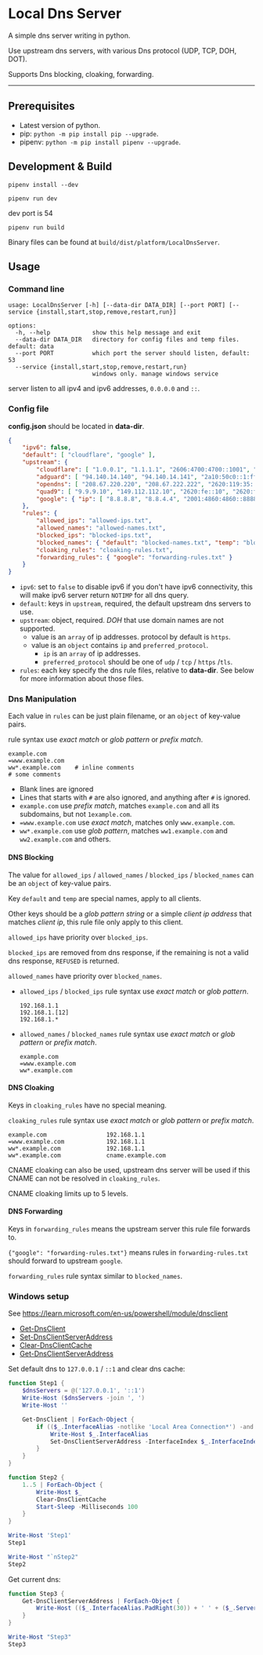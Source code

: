 # Local Dns Server

A simple dns server writing in python.

Use upstream dns servers, with various Dns protocol (UDP, TCP, DOH, DOT).

Supports Dns blocking, cloaking, forwarding.

* * *

## Prerequisites

* Latest version of python.
* pip: `python -m pip install pip --upgrade`.
* pipenv: `python -m pip install pipenv --upgrade`.

## Development & Build

```shell
pipenv install --dev
```

```shell
pipenv run dev
```

dev port is 54

```shell
pipenv run build
```

Binary files can be found at `build/dist/platform/LocalDnsServer`.

## Usage

### Command line

```
usage: LocalDnsServer [-h] [--data-dir DATA_DIR] [--port PORT] [--service {install,start,stop,remove,restart,run}]

options:
  -h, --help            show this help message and exit
  --data-dir DATA_DIR   directory for config files and temp files. default: data
  --port PORT           which port the server should listen, default: 53
  --service {install,start,stop,remove,restart,run}
                        windows only. manage windows service

```

server listen to all ipv4 and ipv6 addresses, `0.0.0.0` and `::`.

### Config file

**config.json** should be located in **data-dir**.

```json
{
    "ipv6": false,
    "default": [ "cloudflare", "google" ],
    "upstream": {
        "cloudflare": [ "1.0.0.1", "1.1.1.1", "2606:4700:4700::1001", "2606:4700:4700::1111" ],
        "adguard": [ "94.140.14.140", "94.140.14.141", "2a10:50c0::1:ff", "2a10:50c0::2:ff" ],
        "opendns": [ "208.67.220.220", "208.67.222.222", "2620:119:35::35", "2620:119:53::53" ],
        "quad9": [ "9.9.9.10", "149.112.112.10", "2620:fe::10", "2620:fe::fe:10" ],
        "google": { "ip": [ "8.8.8.8", "8.8.4.4", "2001:4860:4860::8888", "2001:4860:4860::8844" ], "preferred_protocol": "udp" }
    },
    "rules": {
        "allowed_ips": "allowed-ips.txt",
        "allowed_names": "allowed-names.txt",
        "blocked_ips": "blocked-ips.txt",
        "blocked_names": { "default": "blocked-names.txt", "temp": "blocked-names-temp.txt" },
        "cloaking_rules": "cloaking-rules.txt",
        "forwarding_rules": { "google": "forwarding-rules.txt" }
    }
}
```

* `ipv6`: set to `false` to disable ipv6 if you don't have ipv6 connectivity, this will make ipv6 server return `NOTIMP` for all dns query.
* `default`: keys in `upstream`, required, the default upstream dns servers to use.
* `upstream`: object, required. *DOH* that use domain names are not supported.
    * value is an `array` of ip addresses. protocol by default is `https`.
    * value is an `object` contains `ip` and `preferred_protocol`.
        * `ip` is an `array` of ip addresses.
        * `preferred_protocol` should be one of `udp` / `tcp` / `https` /`tls`.
* `rules`: each key specify the dns rule files, relative to **data-dir**. See below for more information about those files.

### Dns Manipulation

Each value in `rules` can be just plain filename, or an `object` of key-value pairs.

rule syntax use *exact match* or *glob pattern* or *prefix match*.

```
example.com
=www.example.com
ww*.example.com    # inline comments
# some comments
```

* Blank lines are ignored
* Lines that starts with `#` are also ignored, and anything after `#` is ignored.
* `example.com` use *prefix match*, matches `example.com` and all its subdomains, but not `1example.com`.
* `=www.example.com` use *exact match*, matches only `www.example.com`.
* `ww*.example.com` use *glob pattern*, matches `ww1.example.com` and `ww2.example.com` and others.

#### DNS Blocking

The value for `allowed_ips` / `allowed_names` / `blocked_ips` / `blocked_names` can be an `object` of key-value pairs.

Key `default` and `temp` are special names, apply to all clients.

Other keys should be a *glob pattern string* or a simple *client ip address* that matches *client ip*,
this rule file only apply to this client.

`allowed_ips` have priority over `blocked_ips`.

`blocked_ips` are removed from dns response, if the remaining is not a valid dns response, `REFUSED` is returned.

`allowed_names` have priority over `blocked_names`.

* `allowed_ips` / `blocked_ips` rule syntax use *exact match* or *glob pattern*.

    ```
    192.168.1.1
    192.168.1.[12]
    192.168.1.*
    ```

* `allowed_names` / `blocked_names` rule syntax use *exact match* or *glob pattern* or *prefix match*.

    ```
    example.com
    =www.example.com
    ww*.example.com
    ```

#### DNS Cloaking

Keys in `cloaking_rules` have no special meaning.

`cloaking_rules` rule syntax use *exact match* or *glob pattern* or *prefix match*.

```
example.com                 192.168.1.1
=www.example.com            192.168.1.1
ww*.example.com             192.168.1.1
ww*.example.com             cname.example.com
```

CNAME cloaking can also be used, upstream dns server will be used if this CNAME can not be resolved in `cloaking_rules`.

CNAME cloaking limits up to 5 levels.

#### DNS Forwarding

Keys in `forwarding_rules` means the upstream server this rule file forwards to.

`{"google": "forwarding-rules.txt"}` means rules in `forwarding-rules.txt` should forward to upstream `google`.

`forwarding_rules` rule syntax similar to `blocked_names`.

### Windows setup

See https://learn.microsoft.com/en-us/powershell/module/dnsclient

* [Get-DnsClient](https://learn.microsoft.com/en-us/powershell/module/dnsclient/get-dnsclient)
* [Set-DnsClientServerAddress](https://learn.microsoft.com/en-us/powershell/module/dnsclient/set-dnsclientserveraddress)
* [Clear-DnsClientCache](https://learn.microsoft.com/en-us/powershell/module/dnsclient/clear-dnsclientcache)
* [Get-DnsClientServerAddress](https://learn.microsoft.com/en-us/powershell/module/dnsclient/get-dnsclientserveraddress)

Set default dns to `127.0.0.1` / `::1` and clear dns cache:

```powershell
function Step1 {
    $dnsServers = @('127.0.0.1', '::1')
    Write-Host ($dnsServers -join ', ')
    Write-Host ''

    Get-DnsClient | ForEach-Object {
        if (($_.InterfaceAlias -notlike 'Local Area Connection*') -and ($_.InterfaceAlias -notlike 'Loopback Pseudo-Interface*')) {
            Write-Host $_.InterfaceAlias
            Set-DnsClientServerAddress -InterfaceIndex $_.InterfaceIndex -ServerAddresses $dnsServers
        }
    }
}

function Step2 {
    1..5 | ForEach-Object {
        Write-Host $_
        Clear-DnsClientCache
        Start-Sleep -Milliseconds 100
    }
}

Write-Host 'Step1'
Step1

Write-Host "`nStep2"
Step2
```

Get current dns:

```powershell
function Step3 {
    Get-DnsClientServerAddress | ForEach-Object {
        Write-Host (($_.InterfaceAlias.PadRight(30)) + ' ' + ($_.ServerAddresses -join ', '))
    }
}

Write-Host "Step3"
Step3
```
